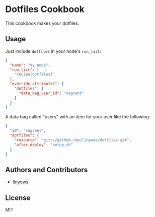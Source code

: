 Dotfiles Cookbook
=================

This cookbook makes your dotfiles.

Usage
-----

Just include `dotfiles` in your node's `run_list`:

```json
{
  "name": "my_node",
  "run_list": [
    "recipe[dotfiles]"
  ],
  "override_attributes": {
    "dotfiles": {
      "data_bag_user_id": "vagrant"
    }
  }
}
```

A data bag called "users" with an item for your user like the following:

```json
{
  "id": "vagrant",
  "dotfiles": {
    "resource": "git://github.com/linyows/dotfiles.git",
    "after_deploy": "setup.sh"
  }
}
```

Authors and Contributors
------------------------

- [linyows](https://github.com/linyows)

License
-------

MIT
